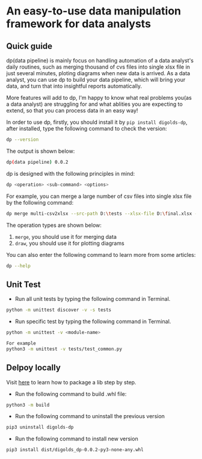 # An easy-to-use data manipulation framework for data analysts

## Quick guide

dp(data pipeline) is mainly focus on handling automation of a data analyst's daily routines, such as merging thousand of cvs files into single xlsx file in just  several minutes, ploting diagrams when new data is arrived. As a data analyst, you can use dp to build your data pipeline, which will bring your data, and turn that into insightful reports automatically.

More features will add to dp, I'm happy to know what real problems you(as a data analyst) are struggling for and what ablities you are expecting to extend, so that you can process data in an easy way!

In order to use dp, firstly, you should install it by `pip install digolds-dp`, after installed, type the following command to check the version:

```bash
dp --version
```

The output is shown below:

```bash
dp(data pipeline) 0.0.2
```

dp is designed with the following principles in mind:

```bash
dp <operation> <sub-command> <options>
```

For example, you can merge a large number of csv files into single xlsx file by the following command:

```bash
dp merge multi-csv2xlsx --src-path D:\tests --xlsx-file D:\final.xlsx --sheet-name daily
```

The operation types are shown below:

1. `merge`, you should use it for merging data
2. `draw`, you should use it for plotting diagrams

You can also enter the following command to learn more from some articles:

```bash
dp --help
```

## Unit Test

* Run all unit tests by typing the following command in Terminal.

```bash
python -m unittest discover -v -s tests
```

* Run specific test by typing the following command in Terminal.

```bash
python -m unittest -v <module-name>

For example
python3 -m unittest -v tests/test_common.py
```

## Delpoy locally

Visit [here](https://packaging.python.org/tutorials/packaging-projects/) to learn how to package a lib step by step.

* Run the following command to build .whl file:

```bash
python3 -m build
```

* Run the following command to uninstall the previous version

```bash
pip3 uninstall digolds-dp
```

* Run the following command to install new version

```bash
pip3 install dist/digolds_dp-0.0.2-py3-none-any.whl
```